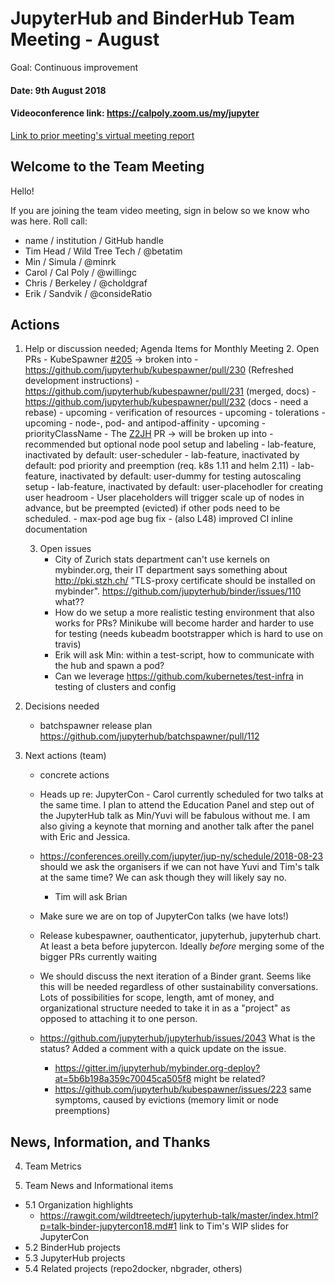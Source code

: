 # JupyterHub and BinderHub Team Meeting - August

Goal: Continuous improvement

#### Date: 9th August 2018
#### Videoconference link: https://calpoly.zoom.us/my/jupyter
[Link to prior meeting's virtual meeting report](https://hackmd.io/mxW1bFAVQYKmPfp8MIxwdQ)

## Welcome to the Team Meeting

Hello!

If you are joining the team video meeting, sign in below so we know who was here. Roll call:

* name / institution / GitHub handle
* Tim Head / Wild Tree Tech / @betatim
* Min / Simula / @minrk
* Carol / Cal Poly / @willingc
* Chris / Berkeley / @choldgraf
* Erik / Sandvik / @consideRatio

## Actions

1. Help or discussion needed; Agenda Items for Monthly Meeting
    2. Open PRs
        - KubeSpawner [#205](https://github.com/jupyterhub/kubespawner/pull/205) -> broken into
            - https://github.com/jupyterhub/kubespawner/pull/230 (Refreshed development instructions)
            - https://github.com/jupyterhub/kubespawner/pull/231 (merged, docs)
            - https://github.com/jupyterhub/kubespawner/pull/232 (docs - need a rebase)
            - upcoming - verification of resources
            - upcoming - tolerations
            - upcoming - node-, pod- and antipod-affinity
            - upcoming - priorityClassName
        - The [Z2JH](https://github.com/jupyterhub/zero-to-jupyterhub-k8s/pull/758) PR -> will be broken up into
            - recommended but optional node pool setup and labeling
            - lab-feature, inactivated by default: user-scheduler
            - lab-feature, inactivated by default: pod priority and preemption (req. k8s 1.11 and helm 2.11)
            - lab-feature, inactivated by default: user-dummy for testing autoscaling setup
            - lab-feature, inactivated by default: user-placehodler for creating user headroom
                - User placeholders will trigger scale up of nodes in advance, but be preempted (evicted) if other pods need to be scheduled.
            - max-pod age bug fix
            - (also L48) improved CI inline documentation
                
        
     
    3. Open issues
        * City of Zurich stats department can't use kernels on mybinder.org, their IT department says something about http://pki.stzh.ch/ "TLS-proxy certificate should be installed on mybinder". https://github.com/jupyterhub/binder/issues/110 what??
        * How do we setup a more realistic testing environment that also works for PRs? Minikube will become harder and harder to use for testing (needs kubeadm bootstrapper which is hard to use on travis)
        * Erik will ask Min: within a test-script, how to communicate with the hub and spawn a pod?
        * Can we leverage https://github.com/kubernetes/test-infra in testing of clusters and config
     

2. Decisions needed
    - batchspawner release plan https://github.com/jupyterhub/batchspawner/pull/112
3. Next actions (team)
    - concrete actions
    - Heads up re: JupyterCon - Carol currently scheduled for two talks at the same time. I plan to attend the Education Panel and step out of the JupyterHub talk as Min/Yuvi will be fabulous without me. I am also giving a keynote that morning and another talk after the panel with Eric and Jessica. 
    - https://conferences.oreilly.com/jupyter/jup-ny/schedule/2018-08-23 should we ask the organisers if we can not have Yuvi and Tim's talk at the same time? We can ask though they will likely say no.
        - Tim will ask Brian
    - Make sure we are on top of JupyterCon talks (we have lots!)

    -  Release kubespawner, oauthenticator, jupyterhub, jupyterhub chart. At least a beta before jupytercon. Ideally *before* merging some of the bigger PRs currently waiting
    - We should discuss the next iteration of a Binder grant. Seems like this will be needed regardless of other sustainability conversations. Lots of possibilities for scope, length, amt of money, and organizational structure needed to take it in as a "project" as opposed to attaching it to one person.
    - https://github.com/jupyterhub/jupyterhub/issues/2043 What is the status? Added a comment with a quick update on the issue.
        - https://gitter.im/jupyterhub/mybinder.org-deploy?at=5b6b198a359c70045ca505f8 might be related?
        - https://github.com/jupyterhub/kubespawner/issues/223 same symptoms, caused by evictions (memory limit or node preemptions)

## News, Information, and Thanks

4. Team Metrics

5. Team News and Informational items
- 5.1 Organization highlights 
    - https://rawgit.com/wildtreetech/jupyterhub-talk/master/index.html?p=talk-binder-jupytercon18.md#1 link to Tim's WIP slides for JupyterCon
- 5.2 BinderHub projects
- 5.3 JupyterHub projects
- 5.4 Related projects (repo2docker, nbgrader, others)
